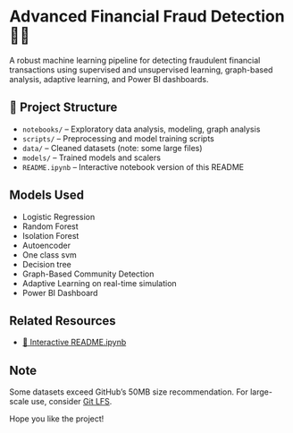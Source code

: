 # Advanced Financial Fraud Detection 🚨💸

A robust machine learning pipeline for detecting fraudulent financial transactions using supervised and unsupervised learning, graph-based analysis, adaptive learning, and Power BI dashboards.

## 📁 Project Structure

- `notebooks/` – Exploratory data analysis, modeling, graph analysis
- `scripts/` – Preprocessing and model training scripts
- `data/` – Cleaned datasets (note: some large files)
- `models/` – Trained models and scalers
- `README.ipynb` – Interactive notebook version of this README

## Models Used

- Logistic Regression
- Random Forest
- Isolation Forest
- Autoencoder
- One class svm
- Decision tree
- Graph-Based Community Detection
- Adaptive Learning on real-time simulation
- Power BI Dashboard

## Related Resources

- [📓 Interactive README.ipynb](./README.ipynb)

## Note

Some datasets exceed GitHub’s 50MB size recommendation. For large-scale use, consider [Git LFS](https://git-lfs.github.com/).

Hope you like the project!
